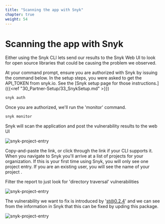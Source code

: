 ```yaml
---
title: "Scanning the app with Snyk"
chapter: true
weight: 54
---
```


# Scanning the app with Snyk
Either using the Snyk CLI lets send our results to the Snyk Web UI to look for open source libraries that could be causing the problem we observed.


At your command prompt, ensure you are authorized with Snyk by issuing the command below.  In the setup steps, you were asked to get the API_TOKEN from snyk.io.  See the [Snyk setup page for those instructions.]({{<ref "30_Partner-Setup/33_SnykSetup.md" >}})

```bash
snyk auth
```

Once you are authorized, we'll run the 'monitor' command.

```bash
snyk monitor
```

Snyk will scan the application and post the vulnerability results to the web UI

![snyk-project-entry](/images/monitor.jpg)

Copy-and-paste the link, or click through the link if your CLI supports it.  When you navigate to Snyk you'll arrive at a list of projects for your organization.  If this is your first time using Snyk, you will only see one project entry.  If you are an existing user, you will see the name of your project .

Filter the report to just look for 'directory traversal' vulnerabilities

![snyk-project-entry](/images/snykreport1.jpg)


The vulnerability we want to fix is introduced by 'st@0.2.4' and we can see from the information in Snyk that this can be fixed by upding this package.

![snyk-project-entry](/images/snykreport2.jpg)
